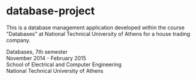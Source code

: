 #  database-project

This is a database management application developed within the course "Databases" at National Technical University of Athens for a house trading company.

Databases, 7th semester <br />
November 2014 - February 2015 <br />
School of Electrical and Computer Engineering <br />
National Technical University of Athens

